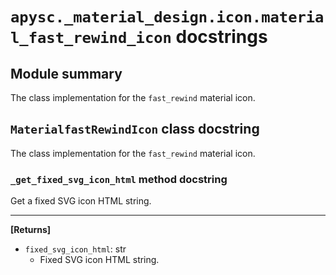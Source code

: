 # `apysc._material_design.icon.material_fast_rewind_icon` docstrings

## Module summary

The class implementation for the `fast_rewind` material icon.

## `MaterialfastRewindIcon` class docstring

The class implementation for the `fast_rewind` material icon.

### `_get_fixed_svg_icon_html` method docstring

Get a fixed SVG icon HTML string.<hr>

**[Returns]**

- `fixed_svg_icon_html`: str
  - Fixed SVG icon HTML string.
